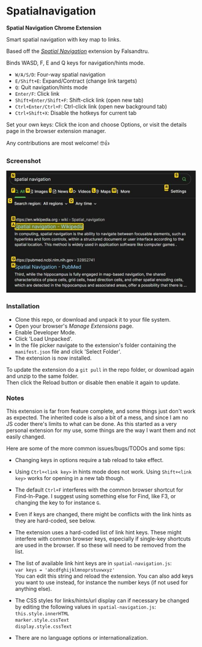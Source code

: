 # Spatialnavigation

__Spatial Navigation Chrome Extension__

Smart spatial navigation with key map to links.

Based off the *[Spatial Navigation](https://github.com/falsandtru/spatial-navigation)* extension by Falsandtru.

Binds WASD, F, E and Q keys for navigation/hints mode.

- `W/A/S/D`: Four-way spatial navigation
- `E/Shift+E`: Expand/Contract (change link targets)
- `Q`: Quit navigation/hints mode
- `Enter/F`: Click link
- `Shift+Enter/Shift+F`: Shift-click link (open new tab)
- `Ctrl+Enter/Ctrl+F`: Ctrl-click link (open new background tab)
- `Ctrl+Shift+X`: Disable the hotkeys for current tab

Set your own keys: Click the icon and choose Options, or visit the details page in the browser extension manager.

Any contributions are most welcome! 🤓👍

### Screenshot

![Screenshot of extension in use](img/screenshot.jpg "Screenshot of extension in use")

### Installation

- Clone this repo, or download and unpack it to your file system.
- Open your browser's *Manage Extensions* page.
- Enable Developer Mode.
- Click 'Load Unpacked'.
- In the file picker navigate to the extension's folder containing the `manifest.json` file and click 'Select Folder'.
- The extension is now installed.

To update the extension do a `git pull` in the repo folder, or download again and unzip to the same folder.\
Then click the Reload button or disable then enable it again to update.

### Notes

This extension is far from feature complete, and some things just don't work as expected.
The inherited code is also a bit of a mess, and since I am no JS coder there's limits to what can be done.
As this started as a very personal extension for my use, some things are the way I want them and not easily changed.

Here are some of the more common issues/bugs/TODOs and some tips:

- Changing keys in options require a tab reload to take effect.

- Using `Ctrl+<link key>` in hints mode does not work. Using `Shift+<link key>` works for opening in a new tab though.

- The default `Ctrl+F` interferes with the common browser shortcut for Find-In-Page. I suggest using something else for Find, like F3, or changing the key to for instance `G`.

- Even if keys are changed, there might be conflicts with the link hints as they are hard-coded, see below.

- The extension uses a hard-coded list of link hint keys. These might interfere with common browser keys, especially if single-key shortcuts are used in the browser. If so these will need to be removed from the list.

- The list of available link hint keys are in `spatial-navigation.js`:\
`var keys = 'abcdfghijklmnoprstuvwxyz'`\
You can edit this string and reload the extension. You can also add keys you want to use instead, for instance the number keys (if not used for anything else).

- The CSS styles for links/hints/url display can if necessary be changed by editing the following values in `spatial-navigation.js`:\
`this.style.innerHTML`\
`marker.style.cssText`\
`display.style.cssText`

- There are no language options or internationalization.
